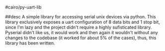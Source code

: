 #cairo/py-uart-lib

##desc
A simple library for accessing serial unix devices via python. This library exclusively exposes a uart configuration of 8 data bits and 1 stop bit, since I'm lazy and the project didn't require a highly sufisticated library. Pyserial didn't like us, it would work and then again it wouldn't without any changes to the codebase (it worked for about 5% of the cases), thus, this library has been written.